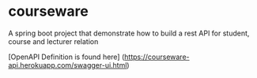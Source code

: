 # courseware
A spring boot project that demonstrate how to build a rest API for student, course and lecturer relation


[OpenAPI Definition is found here] (https://courseware-api.herokuapp.com/swagger-ui.html)
